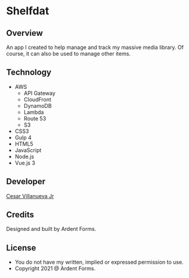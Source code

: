 # Shelfdat

## Overview
An app I created to help manage and track my massive media library. Of course, it can also be used to manage other items.

## Technology
+ AWS
  + API Gateway
  + CloudFront
  + DynamoDB
  + Lambda
  + Route 53
  + S3
+ CSS3
+ Gulp 4
+ HTML5
+ JavaScript
+ Node.js
+ Vue.js 3

## Developer
[Cesar Villanueva Jr](https://codeengie.com)

## Credits
Designed and built by Ardent Forms.

## License
+ You do not have my written, implied or expressed permission to use.
+ Copyright 2021 @ Ardent Forms.